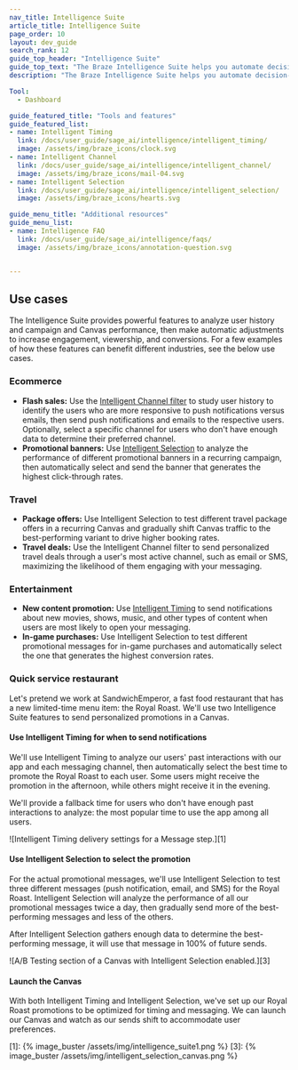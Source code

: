 ```yaml
---
nav_title: Intelligence Suite
article_title: Intelligence Suite
page_order: 10
layout: dev_guide
search_rank: 12
guide_top_header: "Intelligence Suite"
guide_top_text: "The Braze Intelligence Suite helps you automate decision-making with data-based insights. From delivery time to multivariate testing, brands can use these tools and features to create dynamic, cross-channel experiences that optimize at scale. <br> <br> The Intelligence Suite comprises of three main features: Intelligent Timing, Intelligent Channel, and Intelligent Selection."
description: "The Braze Intelligence Suite helps you automate decision-making with data-based insights. From delivery time to multivariate testing, brands can use these tools and features to create dynamic, cross-channel experiences that optimize at scale."

Tool:
  - Dashboard

guide_featured_title: "Tools and features"
guide_featured_list:
- name: Intelligent Timing
  link: /docs/user_guide/sage_ai/intelligence/intelligent_timing/
  image: /assets/img/braze_icons/clock.svg
- name: Intelligent Channel
  link: /docs/user_guide/sage_ai/intelligence/intelligent_channel/
  image: /assets/img/braze_icons/mail-04.svg
- name: Intelligent Selection
  link: /docs/user_guide/sage_ai/intelligence/intelligent_selection/
  image: /assets/img/braze_icons/hearts.svg

guide_menu_title: "Additional resources"
guide_menu_list:
- name: Intelligence FAQ
  link: /docs/user_guide/sage_ai/intelligence/faqs/
  image: /assets/img/braze_icons/annotation-question.svg


---
```


## Use cases

The Intelligence Suite provides powerful features to analyze user history and campaign and Canvas performance, then make automatic adjustments to increase engagement, viewership, and conversions. For a few examples of how these features can benefit different industries, see the below use cases.

### Ecommerce

- **Flash sales:** Use the [Intelligent Channel filter]({{site.baseurl}}/user_guide/sage_ai/intelligence/intelligent_channel/) to study user history to identify the users who are more responsive to push notifications versus emails, then send push notifications and emails to the respective users. Optionally, select a specific channel for users who don't have enough data to determine their preferred channel.
- **Promotional banners:** Use [Intelligent Selection]({{site.baseurl}}/user_guide/sage_ai/intelligence/intelligent_selection/) to analyze the performance of different promotional banners in a recurring campaign, then automatically select and send the banner that generates the highest click-through rates.

### Travel

- **Package offers:** Use Intelligent Selection to test different travel package offers in a recurring Canvas and gradually shift Canvas traffic to the best-performing variant to drive higher booking rates.
- **Travel deals:** Use the Intelligent Channel filter to send personalized travel deals through a user's most active channel, such as email or SMS, maximizing the likelihood of them engaging with your messaging.

### Entertainment

- **New content promotion:** Use [Intelligent Timing]({{site.baseurl}}/user_guide/sage_ai/intelligence/intelligent_timing/) to send notifications about new movies, shows, music, and other types of content when users are most likely to open your messaging.
- **In-game purchases:** Use Intelligent Selection to test different promotional messages for in-game purchases and automatically select the one that generates the highest conversion rates.

### Quick service restaurant

Let's pretend we work at SandwichEmperor, a fast food restaurant that has a new limited-time menu item: the Royal Roast. We'll use two Intelligence Suite features to send personalized promotions in a Canvas.

#### Use Intelligent Timing for when to send notifications

We'll use Intelligent Timing to analyze our users' past interactions with our app and each messaging channel, then automatically select the best time to promote the Royal Roast to each user. Some users might receive the promotion in the afternoon, while others might receive it in the evening. 

We'll provide a fallback time for users who don't have enough past interactions to analyze: the most popular time to use the app among all users.

![Intelligent Timing delivery settings for a Message step.][1]

#### Use Intelligent Selection to select the promotion

For the actual promotional messages, we'll use Intelligent Selection to test three different messages (push notification, email, and SMS) for the Royal Roast. Intelligent Selection will analyze the performance of all our promotional messages twice a day, then gradually send more of the best-performing messages and less of the others.

After Intelligent Selection gathers enough data to determine the best-performing message, it will use that message in 100% of future sends.

![A/B Testing section of a Canvas with Intelligent Selection enabled.][3]

#### Launch the Canvas

With both Intelligent Timing and Intelligent Selection, we've set up our Royal Roast promotions to be optimized for timing and messaging. We can launch our Canvas and watch as our sends shift to accommodate user preferences.

[1]: {% image_buster /assets/img/intelligence_suite1.png %}
[3]: {% image_buster /assets/img/intelligent_selection_canvas.png %}
